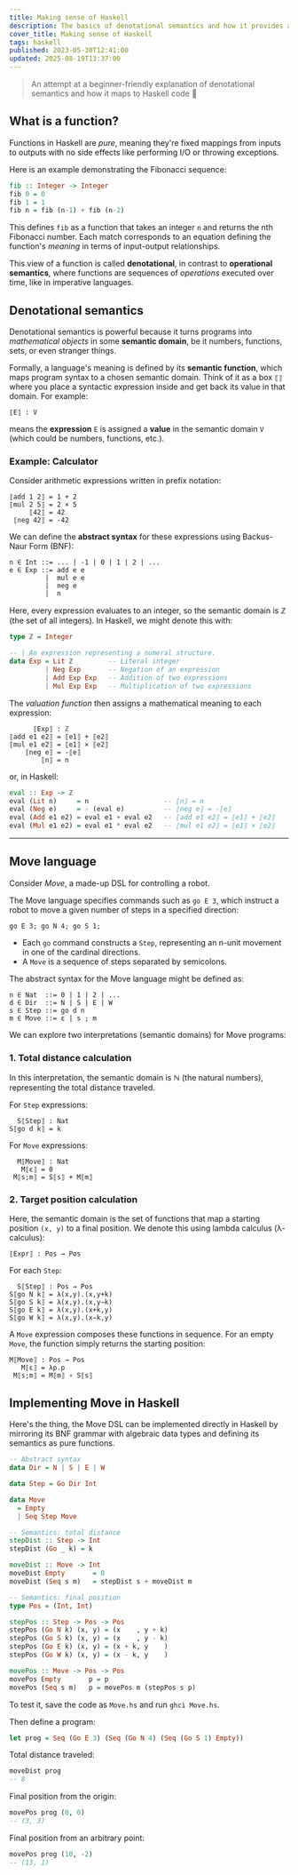 ```yaml
---
title: Making sense of Haskell
description: The basics of denotational semantics and how it provides a mathematical framework for reasoning about program correctness in Haskell
cover_title: Making sense of Haskell
tags: haskell
published: 2023-05-30T12:41:00
updated: 2025-08-19T13:37:00
---
```


> An attempt at a beginner-friendly explanation of denotational semantics and how it maps to Haskell code 😬

## What is a function?

Functions in Haskell are _pure_, meaning they're fixed mappings from inputs to outputs with no side effects like performing I/O or throwing exceptions.

Here is an example demonstrating the Fibonacci sequence:

```haskell
fib :: Integer -> Integer
fib 0 = 0
fib 1 = 1
fib n = fib (n-1) + fib (n-2)
```

This defines `fib` as a function that takes an integer `n` and returns the nth Fibonacci number. Each match corresponds to an equation defining the function's _meaning_ in terms of input-output relationships.

This view of a function is called **denotational**, in contrast to **operational semantics**, where functions are sequences of *operations* executed over time, like in imperative languages.

## Denotational semantics

Denotational semantics is powerful because it turns programs into _mathematical objects_ in some **semantic domain**, be it numbers, functions, sets, or even stranger things.

Formally, a language's meaning is defined by its **semantic function**, which maps program syntax to a chosen semantic domain. Think of it as a box `⟦⟧` where you place a syntactic expression inside and get back its value in that domain. For example:

```
⟦E⟧ : V
```

means the **expression** `E` is assigned a **value** in the semantic domain `V` (which could be numbers, functions, etc.).

### Example: Calculator

Consider arithmetic expressions written in prefix notation:

```
⟦add 1 2⟧ = 1 + 2
⟦mul 2 5⟧ = 2 × 5
     ⟦42⟧ = 42
 ⟦neg 42⟧ = -42
```

We can define the **abstract syntax** for these expressions using Backus-Naur Form (BNF):

```
n ∈ Int ::= ... | -1 | 0 | 1 | 2 | ...
e ∈ Exp ::= add e e
         |  mul e e
         |  neg e
         |  n
```

Here, every expression evaluates to an integer, so the semantic domain is ℤ (the set of all integers). In Haskell, we might denote this with:

```haskell
type ℤ = Integer

-- | An expression representing a numeral structure.
data Exp = Lit ℤ         -- Literal integer
         | Neg Exp       -- Negation of an expression
         | Add Exp Exp   -- Addition of two expressions
         | Mul Exp Exp   -- Multiplication of two expressions
```

The _valuation function_ then assigns a mathematical meaning to each expression:

```
      ⟦Exp⟧ : ℤ
⟦add e1 e2⟧ = ⟦e1⟧ + ⟦e2⟧
⟦mul e1 e2⟧ = ⟦e1⟧ × ⟦e2⟧
    ⟦neg e⟧ = -⟦e⟧
        ⟦n⟧ = n
```

or, in Haskell:

```haskell
eval :: Exp -> ℤ
eval (Lit n)     = n                   -- ⟦n⟧ = n
eval (Neg e)     = - (eval e)          -- ⟦neg e⟧ = -⟦e⟧
eval (Add e1 e2) = eval e1 + eval e2   -- ⟦add e1 e2⟧ = ⟦e1⟧ + ⟦e2⟧
eval (Mul e1 e2) = eval e1 * eval e2   -- ⟦mul e1 e2⟧ = ⟦e1⟧ × ⟦e2⟧
```

---

## Move language

Consider _Move_, a made-up DSL for controlling a robot.

The Move language specifies commands such as `go E 3`, which instruct a robot to move a given number of steps in a specified direction:

```
go E 3; go N 4; go S 1;
```

- Each `go` command constructs a `Step`, representing an n-unit movement in one of the cardinal directions.
- A `Move` is a sequence of steps separated by semicolons.

The abstract syntax for the Move language might be defined as:

```
n ∈ Nat  ::= 0 | 1 | 2 | ...
d ∈ Dir  ::= N | S | E | W
s ∈ Step ::= go d n
m ∈ Move ::= ε | s ; m
```

We can explore two interpretations (semantic domains) for Move programs:

### 1. Total distance calculation

In this interpretation, the semantic domain is ℕ (the natural numbers), representing the total distance traveled.

For `Step` expressions:

```
  S⟦Step⟧ : Nat
S⟦go d k⟧ = k
```

For `Move` expressions:

```
  M⟦Move⟧ : Nat
   M⟦ε⟧ = 0
 M⟦s;m⟧ = S⟦s⟧ + M⟦m⟧
```

### 2. Target position calculation

Here, the semantic domain is the set of functions that map a starting position `(x, y)` to a final position. We denote this using lambda calculus (λ-calculus):

```
⟦Expr⟧ : Pos → Pos
```

For each `Step`:

```
  S⟦Step⟧ : Pos → Pos
S⟦go N k⟧ = λ(x,y).(x,y+k)
S⟦go S k⟧ = λ(x,y).(x,y−k)
S⟦go E k⟧ = λ(x,y).(x+k,y)
S⟦go W k⟧ = λ(x,y).(x−k,y)
```

A `Move` expression composes these functions in sequence. For an empty `Move`, the function simply returns the starting position:

```
M⟦Move⟧ : Pos → Pos
   M⟦ε⟧ = λp.p
 M⟦s;m⟧ = M⟦m⟧ ∘ S⟦s⟧
```

## Implementing Move in Haskell

Here's the thing, the Move DSL can be implemented directly in Haskell by mirroring its BNF grammar with algebraic data types and defining its semantics as pure functions.

```haskell
-- Abstract syntax
data Dir = N | S | E | W

data Step = Go Dir Int

data Move
  = Empty
  | Seq Step Move

-- Semantics: total distance
stepDist :: Step -> Int
stepDist (Go _ k) = k

moveDist :: Move -> Int
moveDist Empty       = 0
moveDist (Seq s m)   = stepDist s + moveDist m

-- Semantics: final position
type Pos = (Int, Int)

stepPos :: Step -> Pos -> Pos
stepPos (Go N k) (x, y) = (x    , y + k)
stepPos (Go S k) (x, y) = (x    , y - k)
stepPos (Go E k) (x, y) = (x + k, y    )
stepPos (Go W k) (x, y) = (x - k, y    )

movePos :: Move -> Pos -> Pos
movePos Empty       p = p
movePos (Seq s m)   p = movePos m (stepPos s p)
```

To test it, save the code as `Move.hs` and run `ghci Move.hs`.

Then define a program:

```haskell
let prog = Seq (Go E 3) (Seq (Go N 4) (Seq (Go S 1) Empty))
```

Total distance traveled:

```haskell
moveDist prog
-- 8
```

Final position from the origin:

```haskell
movePos prog (0, 0)
-- (3, 3)
```

Final position from an arbitrary point:

```haskell
movePos prog (10, -2)
-- (13, 1)
```
